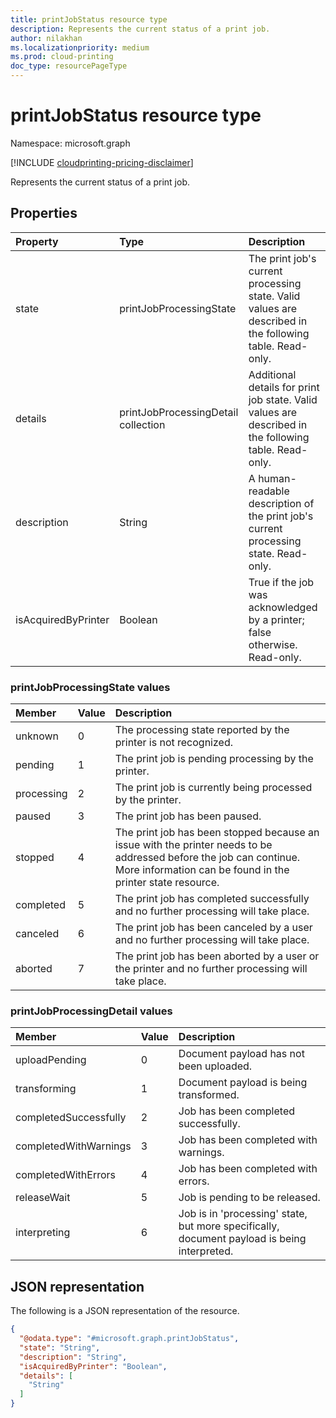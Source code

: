 ```yaml
---
title: printJobStatus resource type
description: Represents the current status of a print job.
author: nilakhan
ms.localizationpriority: medium
ms.prod: cloud-printing
doc_type: resourcePageType
---
```


# printJobStatus resource type

Namespace: microsoft.graph

[!INCLUDE [cloudprinting-pricing-disclaimer](../../includes/cloudprinting-pricing-disclaimer.md)]

Represents the current status of a print job.

## Properties
|Property|Type|Description|
|:---|:---|:---|
|state|printJobProcessingState|The print job's current processing state. Valid values are described in the following table. Read-only.|
|details|printJobProcessingDetail collection|Additional details for print job state. Valid values are described in the following table. Read-only.|
|description|String|A human-readable description of the print job's current processing state. Read-only.|
|isAcquiredByPrinter|Boolean|True if the job was acknowledged by a printer; false otherwise. Read-only.|

### printJobProcessingState values

|Member|Value|Description|
|:---|:---|:---|
|unknown|0|The processing state reported by the printer is not recognized.|
|pending|1|The print job is pending processing by the printer.|
|processing|2|The print job is currently being processed by the printer.|
|paused|3|The print job has been paused.|
|stopped|4|The print job has been stopped because an issue with the printer needs to be addressed before the job can continue. More information can be found in the printer state resource.|
|completed|5|The print job has completed successfully and no further processing will take place.|
|canceled|6|The print job has been canceled by a user and no further processing will take place.|
|aborted|7|The print job has been aborted by a user or the printer and no further processing will take place.|

### printJobProcessingDetail values

|Member|Value|Description|
|:---|:---|:---|
|uploadPending|0|Document payload has not been uploaded.|
|transforming|1|Document payload is being transformed.|
|completedSuccessfully|2|Job has been completed successfully.|
|completedWithWarnings|3|Job has been completed with warnings.|
|completedWithErrors|4|Job has been completed with errors.|
|releaseWait|5|Job is pending to be released.|
|interpreting|6|Job is in 'processing' state, but more specifically, document payload is being interpreted.|

## JSON representation
The following is a JSON representation of the resource.
<!-- {
  "blockType": "resource",
  "@odata.type": "microsoft.graph.printJobStatus"
}
-->
``` json
{
  "@odata.type": "#microsoft.graph.printJobStatus",
  "state": "String",
  "description": "String",
  "isAcquiredByPrinter": "Boolean",
  "details": [
    "String"
  ]
}
```


